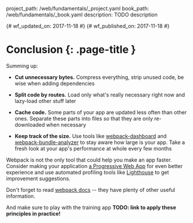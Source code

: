 project_path: /web/fundamentals/_project.yaml
book_path: /web/fundamentals/_book.yaml
description: TODO description

{# wf_updated_on: 2017-11-18 #}
{# wf_published_on: 2017-11-18 #}

# Conclusion {: .page-title }

Summing up:

- **Cut unnecessary bytes.** Compress everything, strip unused code, be wise when adding dependencies

- **Split code by routes.** Load only what's really necessary right now and lazy-load other stuff later

- **Cache code.** Some parts of your app are updated less often than other ones. Separate these parts into files so that they are only re-downloaded when necessary

- **Keep track of the size.** Use tools like [webpack-dashboard](https://github.com/FormidableLabs/webpack-dashboard/) and [webpack-bundle-analyzer](https://github.com/webpack-contrib/webpack-bundle-analyzer) to stay aware how large is your app. Take a fresh look at your app's performance at whole every few months

Webpack is not the only tool that could help you make an app faster. Consider making your application [a Progressive Web App](https://developers.google.com/web/progressive-web-apps/) for even better experience and use automated profiling tools like [Lighthouse](https://developers.google.com/web/tools/lighthouse/) to get improvement suggestions.

Don't forget to read [webpack docs](https://webpack.js.org/guides/) -- they have plenty of other useful information.

And make sure to play with the training app **TODO: link to apply these principles in practice!**